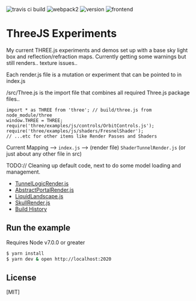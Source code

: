 ![travis ci build](https://travis-ci.org/pjkarlik/ThreeExperiments.svg?branch=master)
![webpack2](https://img.shields.io/badge/webpack-2.0-brightgreen.svg) ![version](https://img.shields.io/badge/version-0.1.1-yellow.svg) ![frontend](https://img.shields.io/badge/webgl-GLSL-blue.svg)

# ThreeJS Experiments

  My current THREE.js experiments and demos set up with a base sky light box and reflection/refraction maps. Currently getting some warnings but still renders.. texture issues..

  Each render.js file is a mutation or experiment that can be pointed to in index.js

  /src/Three.js is the import file that combines all required Three.js package files..

  ```
  import * as THREE from 'three'; // build/three.js from node_module/three
  window.THREE = THREE;
  require('three/examples/js/controls/OrbitControls.js');
  require('three/examples/js/shaders/FresnelShader');
  // ...etc for other items like Render Passes and Shaders
  ```

  Current Mapping --> ```index.js``` --> (render file) ```ShaderTunnelRender.js``` (or just about any other file in src)


  TODO:// Cleaning up default code, next to do some model loading and management.

  - [TunnelLogicRender.js](http://tunneldemo.surge.sh/)
  - [AbstractPortalRender.js](http://blacklavalamp.surge.sh/)
  - [LiquidLandscape.js](http://threeboilerplate-light.surge.sh/)
  - [SkullRender.js](http://threeexperiments-skull.surge.sh/)
  - [Build History](https://travis-ci.org/pjkarlik/ThreeExperiments/)

## Run the example
  Requires Node v7.0.0 or greater

```bash
$ yarn install
$ yarn dev & open http://localhost:2020
```

## License

[MIT]
